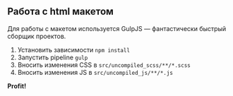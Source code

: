 ## Работа с html макетом

Для работы с макетом используется GulpJS — фантастически быстрый сборщик проектов.

1. Установить зависимости `npm install`
2. Запустить pipeline `gulp`
3. Вносить изменения CSS в `src/uncompiled_scss/**/*.scss`
4. Вносить изменения JS в `src/uncompiled_js/**/*.js`

**Profit!**
